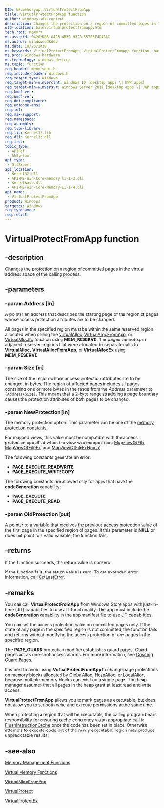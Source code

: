 ```yaml
---
UID: NF:memoryapi.VirtualProtectFromApp
title: VirtualProtectFromApp function
author: windows-sdk-content
description: Changes the protection on a region of committed pages in the virtual address space of the calling process.
old-location: base\virtualprotectfromapp.htm
tech.root: Memory
ms.assetid: 04202DB6-8A28-4B3C-9320-557E5F4D42AC
ms.author: windowssdkdev
ms.date: 10/26/2018
ms.keywords: VirtualProtectFromApp, VirtualProtectFromApp function, base.virtualprotectfromapp, memoryapi/VirtualProtectFromApp
ms.prod: windows-hardware
ms.technology: windows-devices
ms.topic: function
req.header: memoryapi.h
req.include-header: Windows.h
req.target-type: Windows
req.target-min-winverclnt: Windows 10 [desktop apps \| UWP apps]
req.target-min-winversvr: Windows Server 2016 [desktop apps \| UWP apps]
req.kmdf-ver: 
req.umdf-ver: 
req.ddi-compliance: 
req.unicode-ansi: 
req.idl: 
req.max-support: 
req.namespace: 
req.assembly: 
req.type-library: 
req.lib: Kernel32.lib
req.dll: Kernel32.dll
req.irql: 
topic_type:
 - APIRef
 - kbSyntax
api_type:
 - DllExport
api_location:
 - Kernel32.dll
 - API-MS-Win-Core-memory-l1-1-3.dll
 - KernelBase.dll
 - API-MS-Win-Core-Memory-L1-1-4.dll
api_name:
 - VirtualProtectFromApp
product: Windows
targetos: Windows
req.typenames: 
req.redist: 
---
```


# VirtualProtectFromApp function


## -description


Changes the protection on a region of committed pages in the virtual address space of the calling 
    process.


## -parameters




### -param Address [in]

A pointer an address that describes the starting page of the region of pages whose access protection 
       attributes are to be changed.

All pages in the specified region must be within the same reserved region allocated when calling the 
       <a href="https://msdn.microsoft.com/a720dd89-c47c-4e48-bbc6-f2e02dfc4ed2">VirtualAlloc</a>, <a href="https://msdn.microsoft.com/6124F358-718B-464F-ACBF-6BBE5189988B">VirtualAllocFromApp</a>, or 
       <a href="https://msdn.microsoft.com/ff0b6b79-40f5-499c-b797-b66797654164">VirtualAllocEx</a> function using 
       <b>MEM_RESERVE</b>. The pages cannot span adjacent reserved regions that were allocated by 
       separate calls to <b>VirtualAlloc</b>, <b>VirtualAllocFromApp</b>,  or 
       <b>VirtualAllocEx</b> using 
       <b>MEM_RESERVE</b>.


### -param Size [in]

The size of the region whose access protection attributes are to be changed, in bytes. The region of 
      affected pages includes all pages containing one or more bytes in the range from the 
      <i>Address</i> parameter to 
      <code>(Address+Size)</code>. This means that a 2-byte range 
      straddling a page boundary causes the protection attributes of both pages to be changed.


### -param NewProtection [in]

The memory protection option. This parameter can be one of the 
       <a href="https://msdn.microsoft.com/09839db7-2118-4a7d-a707-a08c92bd600c">memory protection constants</a>.

For mapped views, this value must be compatible with the access protection specified when the view was 
       mapped (see <a href="https://msdn.microsoft.com/df9f54cd-b2de-4107-a1c5-d5a07045851e">MapViewOfFile</a>, 
       <a href="https://msdn.microsoft.com/2ac8a7d6-5c52-41de-acb9-d7f975fd2a94">MapViewOfFileEx</a>, and 
       <a href="https://msdn.microsoft.com/1e28c8db-112d-481d-b470-8ca618e125ce">MapViewOfFileExNuma</a>).

The following constants generate an error:

<ul>
<li><b>PAGE_EXECUTE_READWRITE</b></li>
<li><b>PAGE_EXECUTE_WRITECOPY</b></li>
</ul>
The following constants are allowed only for apps that have the <b>codeGeneration</b> capability:

<ul>
<li><b>PAGE_EXECUTE</b></li>
<li><b>PAGE_EXECUTE_READ</b></li>
</ul>

### -param OldProtection [out]

A pointer to a variable that receives the previous access protection value of the first page in the 
      specified region of pages. If this parameter is <b>NULL</b> or does not point to a valid 
      variable, the function fails.


## -returns



If the function succeeds, the return value is nonzero.

If the function fails, the return value is zero. To get extended error information, call 
       <a href="https://msdn.microsoft.com/d852e148-985c-416f-a5a7-27b6914b45d4">GetLastError</a>.




## -remarks



You can call <b>VirtualProtectFromApp</b> from Windows Store apps with just-in-time (JIT) capabilities to use JIT functionality. The app must include the <b>codeGeneration</b> capability in the app manifest file to use JIT capabilities.

You can set the access protection value on committed pages only. If the state of any page in the specified 
   region is not committed, the function fails and returns without modifying the access protection of any pages in the 
   specified region.

The <b>PAGE_GUARD</b> protection modifier establishes guard pages. Guard pages act as 
   one-shot access alarms. For more information, see 
   <a href="https://msdn.microsoft.com/763bc763-e178-481e-a81a-c15715e56901">Creating Guard Pages</a>.

It is best to avoid using <b>VirtualProtectFromApp</b> to change 
   page protections on memory blocks allocated by <a href="https://msdn.microsoft.com/06886545-bd5c-4d81-b1c3-dfa7e146e43a">GlobalAlloc</a>, 
   <a href="https://msdn.microsoft.com/9a176312-0312-4cc1-baf5-949b346d983e">HeapAlloc</a>, or 
   <a href="https://msdn.microsoft.com/da8cd2be-ff4c-4da5-813c-8759a58228c9">LocalAlloc</a>, because multiple memory blocks can exist on a 
   single page. The heap manager assumes that all pages in the heap grant at least read and write access.

<b>VirtualProtectFromApp</b> allows you to mark pages as executable, but does not allow you to set both write and execute permissions at the same time.

When protecting a region that will be executable, the calling program bears responsibility for ensuring cache 
   coherency via an appropriate call to 
   <a href="https://msdn.microsoft.com/6267adde-8169-4673-97ec-78c66e2135c1">FlushInstructionCache</a> once the code has been set 
   in place.  Otherwise attempts to execute code out of the newly executable region may produce unpredictable 
   results.




## -see-also




<a href="https://msdn.microsoft.com/5a2a7a62-0bda-4a0d-93d2-25b4898871fd">Memory Management Functions</a>



<a href="https://msdn.microsoft.com/9488a854-1ef0-488f-b3d1-57c1acb82a88">Virtual Memory Functions</a>



<a href="https://msdn.microsoft.com/6124F358-718B-464F-ACBF-6BBE5189988B">VirtualAllocFromApp</a>



<a href="https://msdn.microsoft.com/a0018bba-226b-4c18-8ea4-15e69524db11">VirtualProtect</a>



<a href="https://msdn.microsoft.com/6afd7ae6-e4c5-483c-a638-c85781674c7b">VirtualProtectEx</a>
 

 

